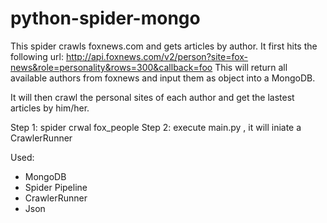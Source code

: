 # python-spider-mongo

This spider crawls foxnews.com and gets articles by author. It first hits the following url:
http://api.foxnews.com/v2/person?site=fox-news&role=personality&rows=300&callback=foo
This will return all available authors from foxnews and input them as object into a MongoDB.

It will then crawl the personal sites of each author and get the lastest articles by him/her.

Step 1: spider crwal fox_people
Step 2: execute main.py , it will iniate a CrawlerRunner

Used:
- MongoDB
- Spider Pipeline
- CrawlerRunner
- Json
